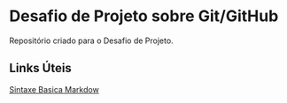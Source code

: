 # Desafio de Projeto sobre Git/GitHub
Repositório criado para o Desafio  de Projeto.

## Links Úteis
[Sintaxe Basica Markdow](https://www.markdownguide.org/basic-syntax/)
